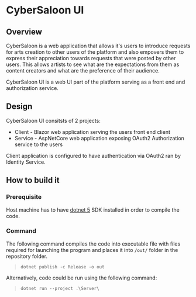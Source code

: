# CyberSaloon UI

## Overview

CyberSaloon is a web application that allows it's users to introduce requests for arts creation to other users of the platform and also empovers them to express their appreciation towards requests that were posted by other users.
This allows artists to see what are the expectations from them as content creators and what are the preference of their audience.

CyberSaloon UI is a web UI part of the platform serving as a front end and authorization service.

## Design

CyberSaloon UI consitsts of 2 projects:
* Client - Blazor web application serving the users front end client
* Service - AspNetCore web application exposing OAuth2 Authorization service to the users

Client application is configured to have authentication via OAuth2 ran by Identity Service.

## How to build it

### Prerequisite

Host machine has to have [dotnet 5](https://dot.net/) SDK installed in order to compile the code.

### Command

The following command compiles the code into executable file with files required for launching the program and places it into `/out/` folder in the repository folder.

> `dotnet publish -c Release -o out`

Alternatively, code could be run using the following command:

> `dotnet run --project .\Server\`